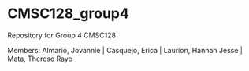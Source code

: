 # CMSC128_group4
Repository for Group 4 CMSC128

Members:
Almario, Jovannie |
Casquejo, Erica |
Laurion, Hannah Jesse |
Mata, Therese Raye
